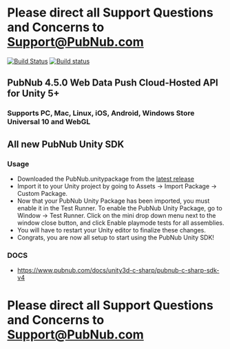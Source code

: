 # Please direct all Support Questions and Concerns to Support@PubNub.com

[![Build Status](https://api.travis-ci.org/pubnub/unity.svg?branch=master)](https://travis-ci.org/pubnub/unity) [![Build status](https://ci.appveyor.com/api/projects/status/1p3494pnt6rgqdsm/branch/master?svg=true)](https://ci.appveyor.com/project/PubNub/unity)

## PubNub 4.5.0 Web Data Push Cloud-Hosted API for Unity 5+
### Supports PC, Mac, Linux, iOS, Android, Windows Store Universal 10 and WebGL

## All new PubNub Unity SDK
### Usage
  * Downloaded the PubNub.unitypackage from the [latest release](https://github.com/pubnub/unity/releases/latest)
  * Import it to your Unity project by going to Assets -> Import Package -> Custom Package. 
  * Now that your PubNub Unity Package has been imported, you must enable it in the Test Runner. To enable the PubNub Unity Package, go to Window -> Test Runner. Click on the mini drop down menu next to the window close button, and click Enable playmode tests for all assemblies. 
  * You will have to restart your Unity editor to finalize these changes. 
  * Congrats, you are now all setup to start using the PubNub Unity SDK!
### DOCS 
  * https://www.pubnub.com/docs/unity3d-c-sharp/pubnub-c-sharp-sdk-v4

# Please direct all Support Questions and Concerns to Support@PubNub.com
